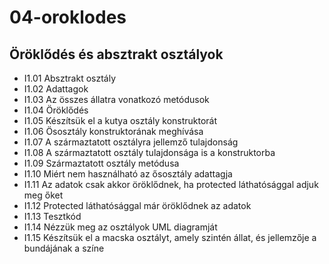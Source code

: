 # 04-oroklodes
## Öröklődés és absztrakt osztályok
- I1.01           Absztrakt osztály
- I1.02           Adattagok
- I1.03           Az összes állatra vonatkozó metódusok
- I1.04           Öröklődés
- I1.05           Készítsük el a kutya osztály konstruktorát
- I1.06           Ösosztály konstruktorának meghívása
- I1.07           A származtatott osztályra jellemző tulajdonság
- I1.08           A származtatott osztály tulajdonsága is a konstruktorba
- I1.09           Származtatott osztály metódusa
- I1.10           Miért nem használható az ősosztály adattagja
- I1.11           Az adatok csak akkor öröklődnek, ha protected láthatósággal adjuk meg őket
- I1.12           Protected láthatósággal már öröklődnek az adatok
- I1.13           Tesztkód
- I1.14           Nézzük meg az osztályok UML diagramját
- I1.15           Készítsük el a macska osztályt, amely szintén állat, és jellemzője a bundájának a színe


